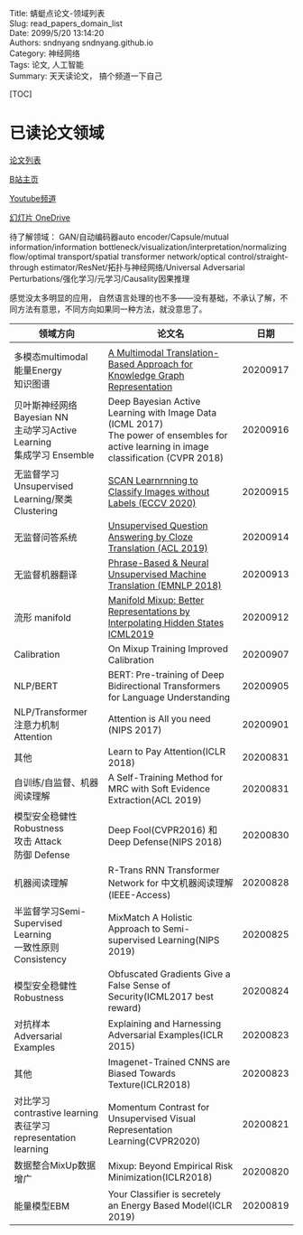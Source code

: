 Title: 蜻蜓点论文-领域列表  
Slug: read_papers_domain_list  
Date: 2099/5/20 13:14:20  
Authors: sndnyang sndnyang.github.io  
Category:  神经网络  
Tags: 论文, 人工智能   
Summary:   天天读论文， 搞个频道一下自己  

[TOC]

# 已读论文领域

[论文列表](read_papers_list.html)

[B站主页](https://space.bilibili.com/17529417/video)

[Youtube频道](https://www.youtube.com/channel/UCwyMgDylnGQ-Wf4N00RmWJw)

[幻灯片 OneDrive](https://1drv.ms/u/s!AgCFFlwzHuH8jFTeW-hXFpY9jEs3?e=cpSPKZ)

待了解领域：
GAN/自动编码器auto encoder/Capsule/mutual information/information bottleneck/visualization/interpretation/normalizing flow/optimal transport/spatial transformer network/optical control/straight-through estimator/ResNet/拓扑与神经网络/Universal Adversarial Perturbations/强化学习/元学习/Causality因果推理

感觉没太多明显的应用， 自然语言处理的也不多——没有基础，不承认了解，不同方法有意思，不同方向如果同一种方法，就没意思了。



| 领域方向                                                     | 论文名                                                       | 日期     |
| ------------------------------------------------------------ | ------------------------------------------------------------ | -------- |
|                                                              |                                                              |          |
| 多模态multimodal<br />能量Energy<br />知识图谱               | [A Multimodal Translation-Based Approach for Knowledge Graph Representation](https://www.bilibili.com/video/BV1YZ4y1N7UW) | 20200917 |
| 贝叶斯神经网络Bayesian NN<br />主动学习Active Learning<br />集成学习 Ensemble | Deep Bayesian Active Learning with Image Data (ICML 2017)  <br />The power of ensembles for active learning in image classification (CVPR 2018) | 20200916 |
| 无监督学习 Unsupervised Learning/聚类 Clustering             | [SCAN Learnrnning to Classify Images without Labels (ECCV 2020)](https://www.bilibili.com/video/BV1mt4y1i7fo) | 20200915 |
| 无监督问答系统                                               | [Unsupervised Question Answering by Cloze Translation (ACL 2019)](https://www.bilibili.com/video/BV1xZ4y1N7EJ) | 20200914 |
| 无监督机器翻译                                               | [Phrase-Based & Neural Unsupervised Machine Translation (EMNLP 2018)](https://www.bilibili.com/video/BV1St4y1i7AZ) | 20200913 |
| 流形 manifold                                                | [Manifold Mixup: Better Representations by Interpolating Hidden States ICML2019](https://www.bilibili.com/video/BV1zp4y1e74u) | 20200912 |
| Calibration                                                  | On Mixup Training Improved Calibration                       | 20200907 |
| NLP/BERT                                                     | BERT: Pre-training of Deep Bidirectional Transformers for Language Understanding | 20200905 |
| NLP/Transformer<br />注意力机制 Attention                    | Attention is All you need (NIPS 2017)                        | 20200901 |
| 其他                                                         | Learn to Pay Attention(ICLR 2018)                            | 20200831 |
| 自训练/自监督、机器阅读理解                                  | A Self-Training Method for MRC with Soft Evidence Extraction(ACL 2019) | 20200831 |
| 模型安全稳健性Robustness<br />攻击 Attack<br />防御 Defense  | Deep Fool(CVPR2016) 和 Deep Defense(NIPS 2018)               | 20200830 |
| 机器阅读理解                                                 | R-Trans RNN Transformer Network for 中文机器阅读理解(IEEE-Access) | 20200828 |
| 半监督学习Semi-Supervised Learning<br />一致性原则 Consistency | MixMatch A Holistic Approach to Semi-supervised Learning(NIPS 2019) | 20200825 |
| 模型安全稳健性Robustness                                     | Obfuscated Gradients Give a False Sense of Security(ICML2017 best reward) | 20200824 |
| 对抗样本 Adversarial Examples                                | Explaining and Harnessing Adversarial Examples(ICLR 2015)    | 20200823 |
| 其他                                                         | Imagenet-Trained CNNS are Biased Towards Texture(ICLR2018)   | 20200823 |
| 对比学习 contrastive learning<br />表征学习 representation learning | Momentum Contrast for Unsupervised Visual Representation Learning(CVPR2020) | 20200821 |
| 数据整合MixUp数据增广                                        | Mixup: Beyond Empirical Risk Minimization(ICLR2018)          | 20200820 |
| 能量模型EBM                                                  | Your Classifier is secretely an Energy Based Model(ICLR 2019) | 20200819 |

